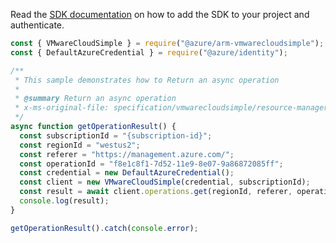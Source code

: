 Read the [SDK documentation](https://github.com/Azure/azure-sdk-for-js/blob/%40azure%2Farm-vmwarecloudsimple_3.0.0/sdk/vmwarecloudsimple/arm-vmwarecloudsimple/README.md) on how to add the SDK to your project and authenticate.

```javascript
const { VMwareCloudSimple } = require("@azure/arm-vmwarecloudsimple");
const { DefaultAzureCredential } = require("@azure/identity");

/**
 * This sample demonstrates how to Return an async operation
 *
 * @summary Return an async operation
 * x-ms-original-file: specification/vmwarecloudsimple/resource-manager/Microsoft.VMwareCloudSimple/stable/2019-04-01/examples/GetOperationResult.json
 */
async function getOperationResult() {
  const subscriptionId = "{subscription-id}";
  const regionId = "westus2";
  const referer = "https://management.azure.com/";
  const operationId = "f8e1c8f1-7d52-11e9-8e07-9a86872085ff";
  const credential = new DefaultAzureCredential();
  const client = new VMwareCloudSimple(credential, subscriptionId);
  const result = await client.operations.get(regionId, referer, operationId);
  console.log(result);
}

getOperationResult().catch(console.error);
```
